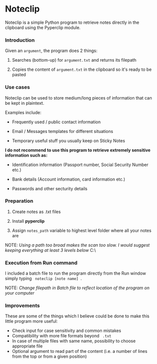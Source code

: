 # Noteclip

Noteclip is a simple Python program to retrieve notes directly in the clipboard using the Pyperclip module. 

### Introduction

Given an <code>argument</code>, the program does 2 things:

1. Searches (bottom-up) for <code>argument.txt</code> and returns its filepath

2. Copies the content of <code>argument.txt</code> in the clipboard so it's ready to be pasted

### Use cases

Noteclip can be used to store medium/long pieces of information that can be kept in plaintext. 

Examples include:

* Frequently used / public contact information 

* Email / Messages templates for different situations

* Temporary useful stuff you usually keep on Sticky Notes

**I do not recommend to use this program to retrieve extremely sensitive information such as:**

* Identification information (Passport number, Social Security Number etc.)

* Bank details (Account information, card information etc.)

* Passwords and other secturity details

### Preparation

1. Create notes as .txt files

2. Install **pyperclip** 

3. Assign <code>notes_path</code> variable to highest level folder where all your notes are
    
NOTE: _Using a path too broad makes the scan too slow. I would suggest keeping everything at least 3 levels below_ C:\ 

### Execution from Run command

I included a batch file to run the program directly from the Run window simply typing <code> noteclip [note name] </code>. 

NOTE: _Change filepath in Batch file to reflect location of the program on your computer_

### Improvements

These are some of the things which I believe could be done to make this little program more useful:   

* Check input for case sensitivity and common mistakes  
* Compatibility with more file formats beyond <code> .txt </code>  
* In case of multiple files with same name, possibility to choose appropriate file 
* Optional argument to read part of the content (i.e. a number of lines from the top or from a given position)
